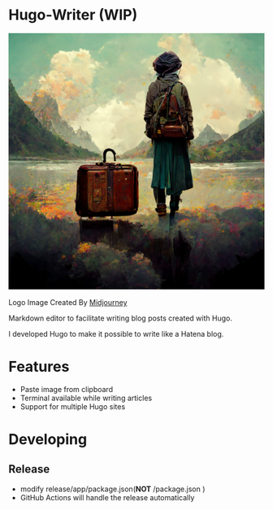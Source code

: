Hugo-Writer (WIP)
===

![logo](https://github.com/reud/hugo-writer/blob/main/assets/icon.png?raw=true)

Logo Image Created By [Midjourney](https://www.midjourney.com/home/)

Markdown editor to facilitate writing blog posts created with Hugo.

I developed Hugo to make it possible to write like a Hatena blog.

# Features

- Paste image from clipboard
- Terminal available while writing articles
- Support for multiple Hugo sites

# Developing

## Release

- modify release/app/package.json(**NOT** <project root>/package.json )
- GitHub Actions will handle the release automatically
